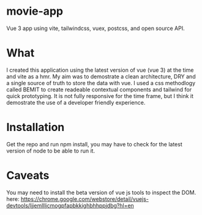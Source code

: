 # movie-app
Vue 3 app using vite, tailwindcss, vuex, postcss, and open source API.

# What
I created this application using the latest version of vue (vue 3) at the time and vite as a hmr.
My aim was to demostrate a clean architecture, DRY and a single source of truth to store the data with vue. I used a css methodlogy called BEMIT to create readeable
contextual components and tailwind for quick prototyping. 
It is not fully responsive for the time frame, but I think it demostrate the use of a developer friendly experience.

# Installation
Get the repo and run npm install, you may have to check for the latest version of node to be able to run it.

# Caveats
You may need to install the beta version of vue js tools to inspect the DOM.
here: https://chrome.google.com/webstore/detail/vuejs-devtools/ljjemllljcmogpfapbkkighbhhppjdbg?hl=en
